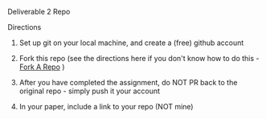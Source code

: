 Deliverable 2 Repo

Directions

1. Set up git on your local machine, and create a (free) github account

2. Fork this repo (see the directions here if you don't know how to do this - [Fork A Repo](https://help.github.com/articles/fork-a-repo/) )

3. After you have completed the assignment, do NOT PR back to the original repo - simply push it your account 

4. In your paper, include a link to your repo (NOT mine)
